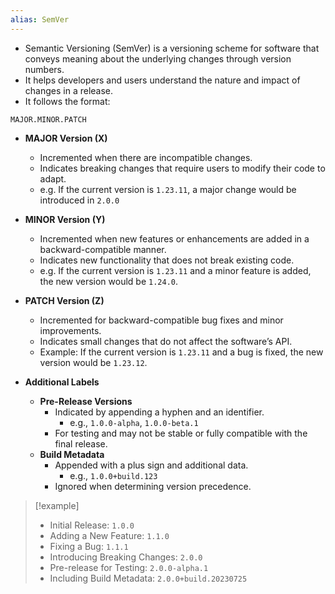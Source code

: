 ```yaml
---
alias: SemVer
---
```


- Semantic Versioning (SemVer) is a versioning scheme for software that conveys meaning about the underlying changes through version numbers. 
- It helps developers and users understand the nature and impact of changes in a release.
- It follows the format:

```
MAJOR.MINOR.PATCH
```

- **MAJOR Version (X)**
    - Incremented when there are incompatible changes.
    - Indicates breaking changes that require users to modify their code to adapt.
    - e.g. If the current version is `1.23.11`, a major change would be introduced in `2.0.0`
- **MINOR Version (Y)**
    - Incremented when new features or enhancements are added in a backward-compatible manner.
    - Indicates new functionality that does not break existing code.
    - e.g. If the current version is `1.23.11` and a minor feature is added, the new version would be `1.24.0`.
- **PATCH Version (Z)**
    - Incremented for backward-compatible bug fixes and minor improvements.
    - Indicates small changes that do not affect the software’s API.
    - Example: If the current version is `1.23.11` and a bug is fixed, the new version would be `1.23.12`.

- **Additional Labels**
    - **Pre-Release Versions**
        - Indicated by appending a hyphen and an identifier.
            - e.g., `1.0.0-alpha`, `1.0.0-beta.1`
        - For testing and may not be stable or fully compatible with the final release.
    - **Build Metadata**
        - Appended with a plus sign and additional data.
            - e.g., `1.0.0+build.123`
        - Ignored when determining version precedence.

> [!example]
> - Initial Release: `1.0.0`
> - Adding a New Feature: `1.1.0`
> - Fixing a Bug: `1.1.1`
> - Introducing Breaking Changes: `2.0.0`
> - Pre-release for Testing: `2.0.0-alpha.1`
> - Including Build Metadata: `2.0.0+build.20230725`
